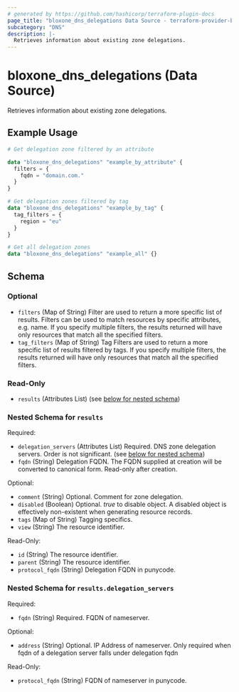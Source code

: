 ```yaml
---
# generated by https://github.com/hashicorp/terraform-plugin-docs
page_title: "bloxone_dns_delegations Data Source - terraform-provider-bloxone"
subcategory: "DNS"
description: |-
  Retrieves information about existing zone delegations.
---
```


# bloxone_dns_delegations (Data Source)

Retrieves information about existing zone delegations.

## Example Usage

```terraform
# Get delegation zone filtered by an attribute

data "bloxone_dns_delegations" "example_by_attribute" {
  filters = {
    fqdn = "domain.com."
  }
}

# Get delegation zones filtered by tag
data "bloxone_dns_delegations" "example_by_tag" {
  tag_filters = {
    region = "eu"
  }
}

# Get all delegation zones
data "bloxone_dns_delegations" "example_all" {}
```

<!-- schema generated by tfplugindocs -->
## Schema

### Optional

- `filters` (Map of String) Filter are used to return a more specific list of results. Filters can be used to match resources by specific attributes, e.g. name. If you specify multiple filters, the results returned will have only resources that match all the specified filters.
- `tag_filters` (Map of String) Tag Filters are used to return a more specific list of results filtered by tags. If you specify multiple filters, the results returned will have only resources that match all the specified filters.

### Read-Only

- `results` (Attributes List) (see [below for nested schema](#nestedatt--results))

<a id="nestedatt--results"></a>
### Nested Schema for `results`

Required:

- `delegation_servers` (Attributes List) Required. DNS zone delegation servers. Order is not significant. (see [below for nested schema](#nestedatt--results--delegation_servers))
- `fqdn` (String) Delegation FQDN. The FQDN supplied at creation will be converted to canonical form.  Read-only after creation.

Optional:

- `comment` (String) Optional. Comment for zone delegation.
- `disabled` (Boolean) Optional. _true_ to disable object. A disabled object is effectively non-existent when generating resource records.
- `tags` (Map of String) Tagging specifics.
- `view` (String) The resource identifier.

Read-Only:

- `id` (String) The resource identifier.
- `parent` (String) The resource identifier.
- `protocol_fqdn` (String) Delegation FQDN in punycode.

<a id="nestedatt--results--delegation_servers"></a>
### Nested Schema for `results.delegation_servers`

Required:

- `fqdn` (String) Required. FQDN of nameserver.

Optional:

- `address` (String) Optional. IP Address of nameserver.  Only required when fqdn of a delegation server falls under delegation fqdn

Read-Only:

- `protocol_fqdn` (String) FQDN of nameserver in punycode.
